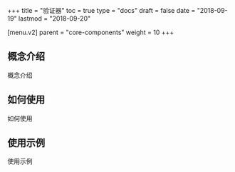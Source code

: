 +++
title = "验证器"
toc = true
type = "docs"
draft = false
date = "2018-09-19"
lastmod = "2018-09-20"

[menu.v2]
  parent = "core-components"
  weight = 10
+++

## 概念介绍

概念介绍

## 如何使用

如何使用

## 使用示例

使用示例
